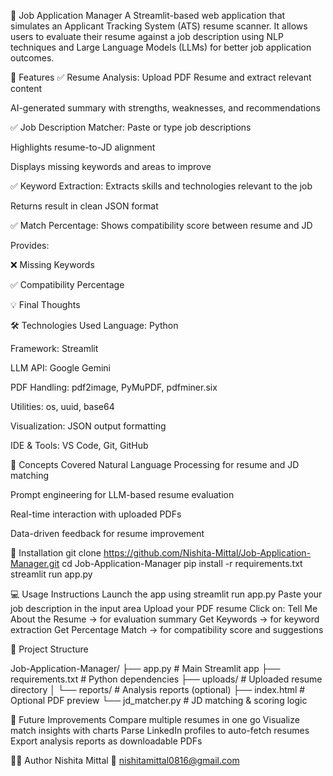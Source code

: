 📂 Job Application Manager
A Streamlit-based web application that simulates an Applicant Tracking System (ATS) resume scanner. It allows users to evaluate their resume against a job description using NLP techniques and Large Language Models (LLMs) for better job application outcomes.

📌 Features
✅ Resume Analysis:
Upload PDF Resume and extract relevant content

AI-generated summary with strengths, weaknesses, and recommendations

✅ Job Description Matcher:
Paste or type job descriptions

Highlights resume-to-JD alignment

Displays missing keywords and areas to improve

✅ Keyword Extraction:
Extracts skills and technologies relevant to the job

Returns result in clean JSON format

✅ Match Percentage:
Shows compatibility score between resume and JD

Provides:

❌ Missing Keywords

✅ Compatibility Percentage

💡 Final Thoughts

🛠️ Technologies Used
Language: Python

Framework: Streamlit

LLM API: Google Gemini

PDF Handling: pdf2image, PyMuPDF, pdfminer.six

Utilities: os, uuid, base64

Visualization: JSON output formatting

IDE & Tools: VS Code, Git, GitHub

🧠 Concepts Covered
Natural Language Processing for resume and JD matching

Prompt engineering for LLM-based resume evaluation

Real-time interaction with uploaded PDFs

Data-driven feedback for resume improvement

🚀 Installation
git clone https://github.com/Nishita-Mittal/Job-Application-Manager.git
cd Job-Application-Manager
pip install -r requirements.txt
streamlit run app.py

💻 Usage Instructions
Launch the app using streamlit run app.py
Paste your job description in the input area
Upload your PDF resume
Click on:
Tell Me About the Resume → for evaluation summary
Get Keywords → for keyword extraction
Get Percentage Match → for compatibility score and suggestions

📁 Project Structure

Job-Application-Manager/
├── app.py               # Main Streamlit app
├── requirements.txt     # Python dependencies
├── uploads/             # Uploaded resume directory
│   └── reports/         # Analysis reports (optional)
├── index.html           # Optional PDF preview
└── jd_matcher.py        # JD matching & scoring logic

🌱 Future Improvements
Compare multiple resumes in one go
Visualize match insights with charts
Parse LinkedIn profiles to auto-fetch resumes
Export analysis reports as downloadable PDFs

🙋‍♀️ Author
Nishita Mittal
📧 nishitamittal0816@gmail.com

